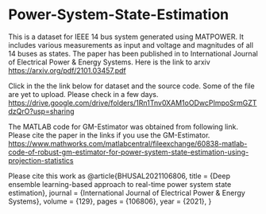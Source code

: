 # Power-System-State-Estimation 
This is a dataset for IEEE 14 bus system generated using MATPOWER. It includes various measurements as input and voltage and magnitudes of all 14 buses as states. The paper has been published in to International Journal of Electrical Power & Energy Systems.  Here is the link to arxiv https://arxiv.org/pdf/2101.03457.pdf

Click in the the link  below for dataset and the source code. Some of the file are yet to upload.  Please check in a few days. 
https://drive.google.com/drive/folders/1Rn1Tnv0XAM1oODwcPImpoSrmGZTdzQrO?usp=sharing

The MATLAB code for GM-Estimator was obtained from following link. Please cite the paper in the links if you use the GM-Estimator. 
https://www.mathworks.com/matlabcentral/fileexchange/60838-matlab-code-of-robust-gm-estimator-for-power-system-state-estimation-using-projection-statistics


Please cite this work as 
@article{BHUSAL2021106806,
title = {Deep ensemble learning-based approach to real-time power system state estimation},
journal = {International Journal of Electrical Power & Energy Systems},
volume = {129},
pages = {106806},
year = {2021},
}
